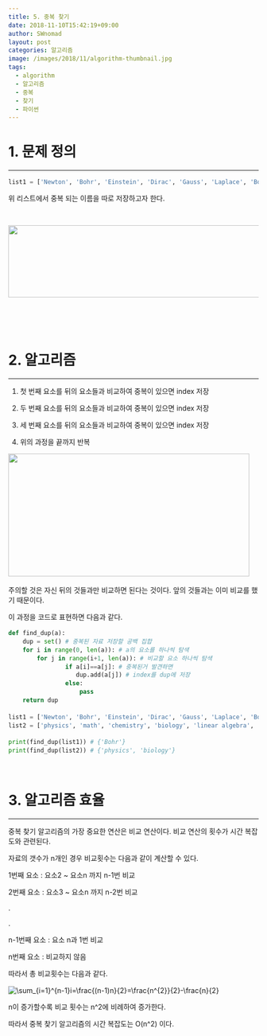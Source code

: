 ```yaml
---
title: 5. 중복 찾기
date: 2018-11-10T15:42:19+09:00
author: SWnomad
layout: post
categories: 알고리즘
image: /images/2018/11/algorithm-thumbnail.jpg
tags:
  - algorithm
  - 알고리즘
  - 중복
  - 찾기
  - 파이썬
---
```

# 1. 문제 정의

* * *

~~~ python
list1 = ['Newton', 'Bohr', 'Einstein', 'Dirac', 'Gauss', 'Laplace', 'Bohr']
~~~

위 리스트에서 중복 되는 이름을 따로 저장하고자 한다.

&nbsp;

<img class="aligncenter  wp-image-1305" src="/images/2018/11/no-name-3.jpg" alt="" width="570" height="145" srcset="/images/2018/11/no-name-3.jpg 771w, /images/2018/11/no-name-3-300x76.jpg 300w, /images/2018/11/no-name-3-768x195.jpg 768w" sizes="(max-width: 570px) 100vw, 570px" /> 

&nbsp;

&nbsp;

# 2. 알고리즘

* * *

1. 첫 번째 요소를 뒤의 요소들과 비교하여 중복이 있으면 index 저장

2. 두 번째 요소를 뒤의 요소들과 비교하여 중복이 있으면 index 저장

3. 세 번째 요소를 뒤의 요소들과 비교하여 중복이 있으면 index 저장

4. 위의 과정을 끝까지 반복

<img class="aligncenter  wp-image-1306" src="/images/2018/11/4.jpg" alt="" width="485" height="247" srcset="/images/2018/11/4.jpg 757w, /images/2018/11/4-300x153.jpg 300w" sizes="(max-width: 485px) 100vw, 485px" /> 

주의할 것은 자신 뒤의 것들과만 비교하면 된다는 것이다. 앞의 것들과는 이미 비교를 했기 때문이다.

이 과정을 코드로 표현하면 다음과 같다.

~~~ python
def find_dup(a):
    dup = set() # 중복된 자료 저장할 공백 집합
    for i in range(0, len(a)): # a의 요소를 하나씩 탐색
        for j in range(i+1, len(a)): # 비교할 요소 하나씩 탐색
                if a[i]==a[j]: # 중복된거 발견하면
                   dup.add(a[j]) # index를 dup에 저장
                else:
                    pass
    return dup

list1 = ['Newton', 'Bohr', 'Einstein', 'Dirac', 'Gauss', 'Laplace', 'Bohr']
list2 = ['physics', 'math', 'chemistry', 'biology', 'linear algebra', 'statistics', 'physics', 'biology']

print(find_dup(list1)) # {'Bohr'}
print(find_dup(list2)) # {'physics', 'biology'}


~~~

&nbsp;

# 3. 알고리즘 효율

* * *

중복 찾기 알고리즘의 가장 중요한 연산은 비교 연산이다. 비교 연산의 횟수가 시간 복잡도와 관련된다.

자료의 갯수가 n개인 경우 비교횟수는 다음과 같이 계산할 수 있다.

1번째 요소 : 요소2 ~ 요소n 까지 n-1번 비교

2번째 요소 : 요소3 ~ 요소n 까지 n-2번 비교

.

.

n-1번째 요소 : 요소 n과 1번 비교

n번째 요소 : 비교하지 않음

따라서 총 비교횟수는 다음과 같다.

<img src="https://latex.codecogs.com/gif.latex?\sum_{i=1}^{n-1}i=\frac{(n-1)n}{2}=\frac{n^{2}}{2}-\frac{n}{2}" alt="\sum_{i=1}^{n-1}i=\frac{(n-1)n}{2}=\frac{n^{2}}{2}-\frac{n}{2}" align="absmiddle" /> 

n이 증가할수록 비교 횟수는 n^2에 비례하여 증가한다.

따라서 중복 찾기 알고리즘의 시간 복잡도는 O(n^2) 이다.